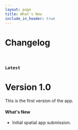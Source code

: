 ```yaml
---
layout: page
title: What's New
include_in_header: true
---
```


# Changelog

<br>

### `Latest`
# **Version 1.0**
This is the first version of the app.

#### What's New
- Initial spatial app submission.

<br>
